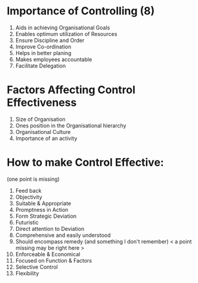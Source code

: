 # Importance of Controlling (8)

1. Aids in achieving Organisational Goals
1. Enables optimum utilization of Resources
1. Ensure Discipline and Order
1. Improve Co-ordination
1. Helps in better planing
1. Makes employees accountable
1. Facilitate Delegation

# Factors Affecting Control Effectiveness

1. Size of Organisation
1. Ones position in the Organisational hierarchy
1. Organisational Culture
1. Importance of an activity

# How to make Control Effective:

(one point is missing)

1. Feed back
1. Objectivity
1. Suitable & Appropriate
1. Promptness in Action
1. Form Strategic Deviation
1. Futuristic
1. Direct attention to Deviation
1. Comprehensive and easily understood
1. Should encompass remedy (and something I don't remember)
	< a point missing may be right here >
1. Enforceable & Economical
1. Focused on Function & Factors
1. Selective Control
1. Flexibility

